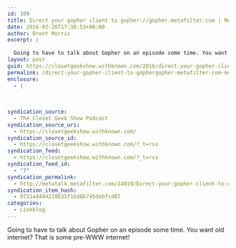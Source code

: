 ```yaml
---
id: 109
title: Direct your gopher client to gopher://gopher.metafilter.com | MetaTalk
date: 2016-02-26T17:38:53+00:00
author: Brent Morris
excerpt: |
  
  Going to have to talk about Gopher on an episode some time. You want old internet? That is some pre-WWW internet!
layout: post
guid: https://closetgeekshow.withknown.com/2016/direct-your-gopher-client-to-gophergophermetafiltercom-metatalk
permalink: /direct-your-gopher-client-to-gophergopher-metafilter-com-metatalk/
enclosure:
  - |
    
    
    
syndication_source:
  - The Closet Geek Show Podcast
syndication_source_uri:
  - https://closetgeekshow.withknown.com/
syndication_source_id:
  - https://closetgeekshow.withknown.com/?_t=rss
syndication_feed:
  - https://closetgeekshow.withknown.com/?_t=rss
syndication_feed_id:
  - "7"
syndication_permalink:
  - http://metatalk.metafilter.com/24019/Direct-your-gopher-client-to-gopher-gophermetafiltercom
syndication_item_hash:
  - 9731a4444210b35f1bd8b745debfcd87
categories:
  - Linkblog
---
```

<div class="known-bookmark">
  <p>
    Going to have to talk about Gopher on an episode some time. You want old internet? That is some pre-WWW internet!
  </p>
</div>